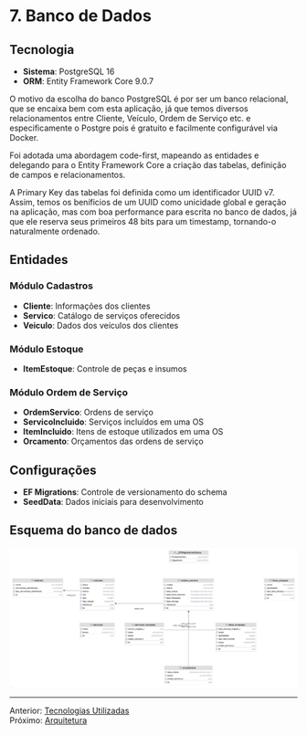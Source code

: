 # 7. Banco de Dados

## Tecnologia
- **Sistema**: PostgreSQL 16
- **ORM**: Entity Framework Core 9.0.7

O motivo da escolha do banco PostgreSQL é por ser um banco relacional, que se encaixa bem com esta aplicação, já que temos diversos relacionamentos entre Cliente, Veículo, Ordem de Serviço etc. e especificamente o Postgre pois é gratuito e facilmente configurável via Docker.

Foi adotada uma abordagem code-first, mapeando as entidades e delegando para o Entity Framework Core a criação das tabelas, definição de campos e relacionamentos.

A Primary Key das tabelas foi definida como um identificador UUID v7. Assim, temos os beníficios de um UUID como unicidade global e geração na aplicação, mas com boa performance para escrita no banco de dados, já que ele reserva seus primeiros 48 bits para um timestamp, tornando-o naturalmente ordenado.

## Entidades

### Módulo Cadastros
- **Cliente**: Informações dos clientes
- **Servico**: Catálogo de serviços oferecidos
- **Veiculo**: Dados dos veículos dos clientes

### Módulo Estoque
- **ItemEstoque**: Controle de peças e insumos

### Módulo Ordem de Serviço
- **OrdemServico**: Ordens de serviço
- **ServicoIncluido**: Serviços incluídos em uma OS
- **ItemIncluido**: Itens de estoque utilizados em uma OS
- **Orcamento**: Orçamentos das ordens de serviço

## Configurações
- **EF Migrations**: Controle de versionamento do schema
- **SeedData**: Dados iniciais para desenvolvimento

## Esquema do banco de dados

![Esquema de banco de dados](attachments/oficina_mecanica_db.png)

---
Anterior: [Tecnologias Utilizadas](6_tecnologias.md)  
Próximo: [Arquitetura](8_arquitetura.md)
